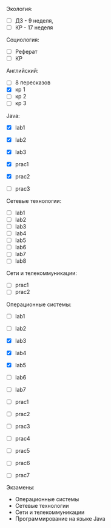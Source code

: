 Экология:
- [ ] ДЗ - 9 неделя,
- [ ] КР - 17 неделя

Социология:
- [ ] Реферат
- [ ] КР

Английский:
- [ ] 8 пересказов
- [x] кр 1
- [ ] кр 2
- [ ] кр 3

Java:
- [x] lab1
- [x] lab2
- [x] lab3

- [x] prac1 
- [x] prac2 
- [ ] prac3 

Сетевые технологии:
- [ ] lab1
- [ ] lab2
- [ ] lab3
- [ ] lab4
- [ ] lab5
- [ ] lab6
- [ ] lab7
- [ ] lab8

Сети и телекоммуникации:
- [ ] prac1
- [ ] prac2

Операционные системы:
- [ ] lab1
- [ ] lab2
- [x] lab3
- [x] lab4
- [x] lab5
- [ ] lab6
- [ ] lab7

- [ ] prac1
- [ ] prac2
- [ ] prac3
- [ ] prac4
- [ ] prac5
- [ ] prac6
- [ ] prac7


Экзамены:
- Операционные системы
- Сетевые технологии
- Сети и телекоммуникации
- Программирование на языке Java

